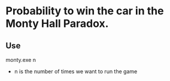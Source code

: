 # Probability to win the car in the Monty Hall Paradox.
## Use
monty.exe n

- n is the number of times we want to run the game

